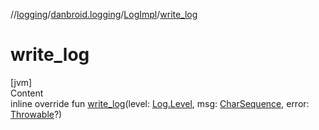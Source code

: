 //[logging](../../../index.md)/[danbroid.logging](../index.md)/[LogImpl](index.md)/[write_log](write_log.md)



# write_log  
[jvm]  
Content  
inline override fun [write_log](write_log.md)(level: [Log.Level](../-log/-level/index.md), msg: [CharSequence](https://kotlinlang.org/api/latest/jvm/stdlib/kotlin/-char-sequence/index.html), error: [Throwable](https://kotlinlang.org/api/latest/jvm/stdlib/kotlin/-throwable/index.html)?)  



